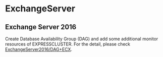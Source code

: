 # ExchangeServer

## Exchange Server 2016
Create Database Availability Group (DAG) and add some additional monitor resources of EXPRESSCLUSTER. For the detail, please check [ExchangeServer2016/DAG+ECX](https://github.com/EXPRESSCLUSTER/ExchangeServer/blob/master/ExchangeServer2016/DAG+ECX.md).

